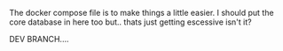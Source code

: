 The docker compose file is to make things a little easier. I should put the core database in here too but.. thats just getting escessive isn't it?

DEV BRANCH....

